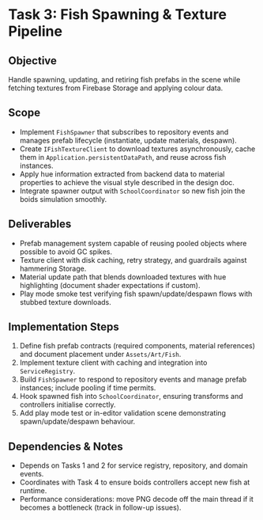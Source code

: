 # Task 3: Fish Spawning & Texture Pipeline

## Objective
Handle spawning, updating, and retiring fish prefabs in the scene while fetching textures from Firebase Storage and applying colour data.

## Scope
- Implement `FishSpawner` that subscribes to repository events and manages prefab lifecycle (instantiate, update materials, despawn).
- Create `IFishTextureClient` to download textures asynchronously, cache them in `Application.persistentDataPath`, and reuse across fish instances.
- Apply hue information extracted from backend data to material properties to achieve the visual style described in the design doc.
- Integrate spawner output with `SchoolCoordinator` so new fish join the boids simulation smoothly.

## Deliverables
- Prefab management system capable of reusing pooled objects where possible to avoid GC spikes.
- Texture client with disk caching, retry strategy, and guardrails against hammering Storage.
- Material update path that blends downloaded textures with hue highlighting (document shader expectations if custom).
- Play mode smoke test verifying fish spawn/update/despawn flows with stubbed texture downloads.

## Implementation Steps
1. Define fish prefab contracts (required components, material references) and document placement under `Assets/Art/Fish`.
2. Implement texture client with caching and integration into `ServiceRegistry`.
3. Build `FishSpawner` to respond to repository events and manage prefab instances; include pooling if time permits.
4. Hook spawned fish into `SchoolCoordinator`, ensuring transforms and controllers initialise correctly.
5. Add play mode test or in-editor validation scene demonstrating spawn/update/despawn behaviour.

## Dependencies & Notes
- Depends on Tasks 1 and 2 for service registry, repository, and domain events.
- Coordinates with Task 4 to ensure boids controllers accept new fish at runtime.
- Performance considerations: move PNG decode off the main thread if it becomes a bottleneck (track in follow-up issues).
